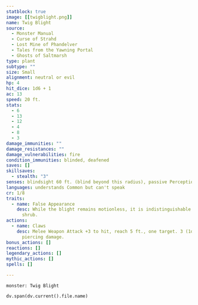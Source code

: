 ```yaml
---
statblock: true
image: [[twigblight.png]]
name: Twig Blight
source:
  - Monster Manual
  - Curse of Strahd
  - Lost Mine of Phandelver
  - Tales from the Yawning Portal
  - Ghosts of Saltmarsh
type: plant
subtype: ""
size: Small
alignment: neutral or evil
hp: 4
hit_dice: 1d6 + 1
ac: 13
speed: 20 ft.
stats:
  - 6
  - 13
  - 12
  - 4
  - 8
  - 3
damage_immunities: ""
damage_resistances: ""
damage_vulnerabilities: fire
condition_immunities: blinded, deafened
saves: []
skillsaves:
  - stealth: "3"
senses: blindsight 60 ft. (blind beyond this radius), passive Perception 9
languages: understands Common but can't speak
cr: 1/8
traits:
  - name: False Appearance
    desc: While the blight remains motionless, it is indistinguishable from a dead
      shrub.
actions:
  - name: Claws
    desc: Melee Weapon Attack +3 to hit, reach 5 ft., one target. 3 (1d4 + 1)
      piercing damage.
bonus_actions: []
reactions: []
legendary_actions: []
mythic_actions: []
spells: []

---
```


```statblock
monster: Twig Blight
```

```dataviewjs
dv.span(dv.current().file.name)
```